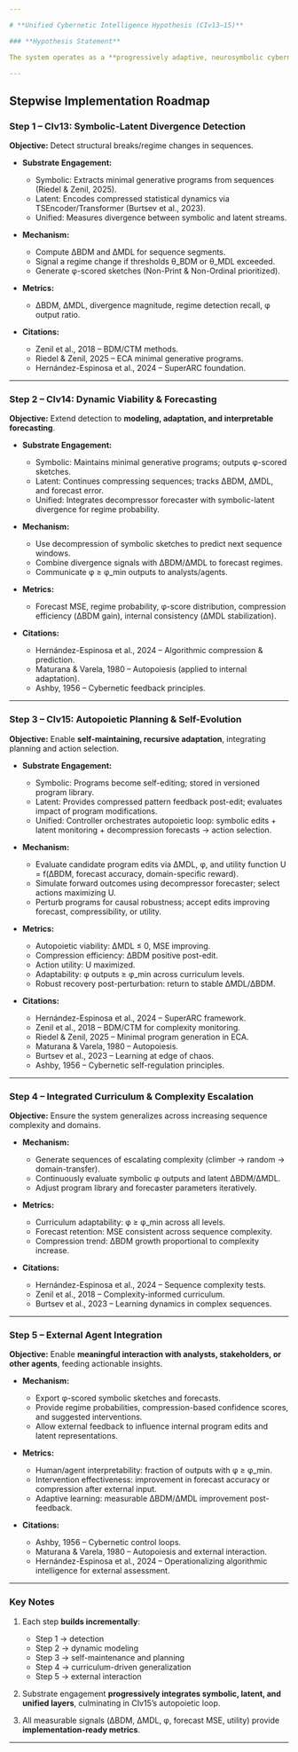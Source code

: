 ```yaml
---

# **Unified Cybernetic Intelligence Hypothesis (CIv13–15)**

### **Hypothesis Statement**

The system operates as a **progressively adaptive, neurosymbolic cybernetic intelligence**, evolving from **regime detection** (CIv13) → **dynamic modeling** (CIv14) → **autopoietic planning** (CIv15). Intelligence is defined as **algorithmic compression coupled with predictive capability**, operationalized via **symbolic-latent divergence**, **BDM/MDL-complexity monitoring**, and **φ-scored minimal generative programs**. The system self-adapts, forecasts, and interacts with external agents, achieving interpretable, robust, and self-maintaining behavior across increasing sequence complexity.

---
```


## **Stepwise Implementation Roadmap**

### **Step 1 – CIv13: Symbolic-Latent Divergence Detection**

**Objective:** Detect structural breaks/regime changes in sequences.

* **Substrate Engagement:**

  * Symbolic: Extracts minimal generative programs from sequences (Riedel & Zenil, 2025).
  * Latent: Encodes compressed statistical dynamics via TSEncoder/Transformer (Burtsev et al., 2023).
  * Unified: Measures divergence between symbolic and latent streams.

* **Mechanism:**

  * Compute ΔBDM and ΔMDL for sequence segments.
  * Signal a regime change if thresholds θ\_BDM or θ\_MDL exceeded.
  * Generate φ-scored sketches (Non-Print & Non-Ordinal prioritized).

* **Metrics:**

  * ΔBDM, ΔMDL, divergence magnitude, regime detection recall, φ output ratio.

* **Citations:**

  * Zenil et al., 2018 – BDM/CTM methods.
  * Riedel & Zenil, 2025 – ECA minimal generative programs.
  * Hernández-Espinosa et al., 2024 – SuperARC foundation.

---

### **Step 2 – CIv14: Dynamic Viability & Forecasting**

**Objective:** Extend detection to **modeling, adaptation, and interpretable forecasting**.

* **Substrate Engagement:**

  * Symbolic: Maintains minimal generative programs; outputs φ-scored sketches.
  * Latent: Continues compressing sequences; tracks ΔBDM, ΔMDL, and forecast error.
  * Unified: Integrates decompressor forecaster with symbolic-latent divergence for regime probability.

* **Mechanism:**

  * Use decompression of symbolic sketches to predict next sequence windows.
  * Combine divergence signals with ΔBDM/ΔMDL to forecast regimes.
  * Communicate φ ≥ φ\_min outputs to analysts/agents.

* **Metrics:**

  * Forecast MSE, regime probability, φ-score distribution, compression efficiency (ΔBDM gain), internal consistency (ΔMDL stabilization).

* **Citations:**

  * Hernández-Espinosa et al., 2024 – Algorithmic compression & prediction.
  * Maturana & Varela, 1980 – Autopoiesis (applied to internal adaptation).
  * Ashby, 1956 – Cybernetic feedback principles.

---

### **Step 3 – CIv15: Autopoietic Planning & Self-Evolution**

**Objective:** Enable **self-maintaining, recursive adaptation**, integrating planning and action selection.

* **Substrate Engagement:**

  * Symbolic: Programs become self-editing; stored in versioned program library.
  * Latent: Provides compressed pattern feedback post-edit; evaluates impact of program modifications.
  * Unified: Controller orchestrates autopoietic loop: symbolic edits + latent monitoring + decompression forecasts → action selection.

* **Mechanism:**

  * Evaluate candidate program edits via ΔMDL, φ, and utility function U = f(ΔBDM, forecast accuracy, domain-specific reward).
  * Simulate forward outcomes using decompressor forecaster; select actions maximizing U.
  * Perturb programs for causal robustness; accept edits improving forecast, compressibility, or utility.

* **Metrics:**

  * Autopoietic viability: ΔMDL ≤ 0, MSE improving.
  * Compression efficiency: ΔBDM positive post-edit.
  * Action utility: U maximized.
  * Adaptability: φ outputs ≥ φ\_min across curriculum levels.
  * Robust recovery post-perturbation: return to stable ΔMDL/ΔBDM.

* **Citations:**

  * Hernández-Espinosa et al., 2024 – SuperARC framework.
  * Zenil et al., 2018 – BDM/CTM for complexity monitoring.
  * Riedel & Zenil, 2025 – Minimal program generation in ECA.
  * Maturana & Varela, 1980 – Autopoiesis.
  * Burtsev et al., 2023 – Learning at edge of chaos.
  * Ashby, 1956 – Cybernetic self-regulation principles.

---

### **Step 4 – Integrated Curriculum & Complexity Escalation**

**Objective:** Ensure the system generalizes across increasing sequence complexity and domains.

* **Mechanism:**

  * Generate sequences of escalating complexity (climber → random → domain-transfer).
  * Continuously evaluate symbolic φ outputs and latent ΔBDM/ΔMDL.
  * Adjust program library and forecaster parameters iteratively.

* **Metrics:**

  * Curriculum adaptability: φ ≥ φ\_min across all levels.
  * Forecast retention: MSE consistent across sequence complexity.
  * Compression trend: ΔBDM growth proportional to complexity increase.

* **Citations:**

  * Hernández-Espinosa et al., 2024 – Sequence complexity tests.
  * Zenil et al., 2018 – Complexity-informed curriculum.
  * Burtsev et al., 2023 – Learning dynamics in complex sequences.

---

### **Step 5 – External Agent Integration**

**Objective:** Enable **meaningful interaction with analysts, stakeholders, or other agents**, feeding actionable insights.

* **Mechanism:**

  * Export φ-scored symbolic sketches and forecasts.
  * Provide regime probabilities, compression-based confidence scores, and suggested interventions.
  * Allow external feedback to influence internal program edits and latent representations.

* **Metrics:**

  * Human/agent interpretability: fraction of outputs with φ ≥ φ\_min.
  * Intervention effectiveness: improvement in forecast accuracy or compression after external input.
  * Adaptive learning: measurable ΔBDM/ΔMDL improvement post-feedback.

* **Citations:**

  * Ashby, 1956 – Cybernetic control loops.
  * Maturana & Varela, 1980 – Autopoiesis and external interaction.
  * Hernández-Espinosa et al., 2024 – Operationalizing algorithmic intelligence for external assessment.

---

### **Key Notes**

1. Each step **builds incrementally**:

   * Step 1 → detection
   * Step 2 → dynamic modeling
   * Step 3 → self-maintenance and planning
   * Step 4 → curriculum-driven generalization
   * Step 5 → external interaction
2. Substrate engagement **progressively integrates symbolic, latent, and unified layers**, culminating in CIv15’s autopoietic loop.
3. All measurable signals (ΔBDM, ΔMDL, φ, forecast MSE, utility) provide **implementation-ready metrics**.

---


